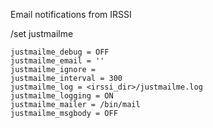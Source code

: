 
Email notifications from IRSSI

/set justmailme

    justmailme_debug = OFF
    justmailme_email = ''
    justmailme_ignore = 
    justmailme_interval = 300
    justmailme_log = <irssi_dir>/justmailme.log
    justmailme_logging = ON
    justmailme_mailer = /bin/mail
    justmailme_msgbody = OFF

